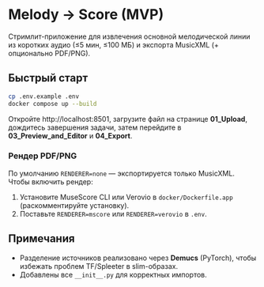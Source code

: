 # Melody → Score (MVP)

Стримлит-приложение для извлечения основной мелодической линии из коротких аудио (≤5 мин, ≤100 МБ) и экспорта MusicXML (+ опционально PDF/PNG).

## Быстрый старт
```bash
cp .env.example .env
docker compose up --build
```

Откройте http://localhost:8501, загрузите файл на странице **01_Upload**, дождитесь завершения задачи, затем перейдите в **03_Preview_and_Editor** и **04_Export**.

### Рендер PDF/PNG
По умолчанию `RENDERER=none` — экспортируется только MusicXML.
Чтобы включить рендер:
1) Установите MuseScore CLI или Verovio в `docker/Dockerfile.app` (раскомментируйте установку).
2) Поставьте `RENDERER=mscore` или `RENDERER=verovio` в `.env`.

## Примечания
- Разделение источников реализовано через **Demucs** (PyTorch), чтобы избежать проблем TF/Spleeter в slim-образах.
- Добавлены все `__init__.py` для корректных импортов.
